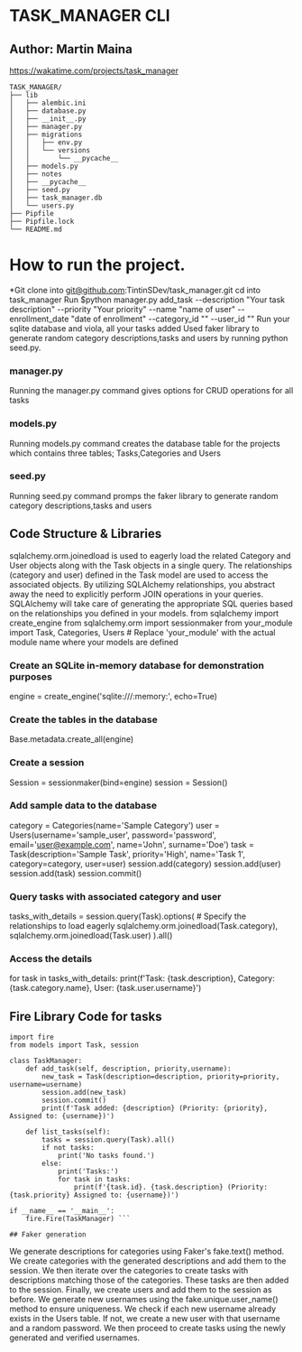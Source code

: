# TASK_MANAGER CLI

## Author: Martin Maina
https://wakatime.com/projects/task_manager

```
TASK_MANAGER/
├── lib
│   ├── alembic.ini
│   ├── database.py
│   ├── __init__.py
│   ├── manager.py
│   ├── migrations
│   │   ├── env.py
│   │   └── versions
│   │       └── __pycache__
│   ├── models.py
│   ├── notes
│   ├── __pycache__
│   ├── seed.py
│   ├── task_manager.db
│   └── users.py
├── Pipfile
├── Pipfile.lock
└── README.md

```

# How to run the project.
*Git clone into git@github.com:TintinSDev/task_manager.git
cd into task_manager
Run $python manager.py add_task --description "Your task description" --priority "Your priority" --name "name of user" --enrollment_date "date of enrollment" --category_id "" --user_id ""
Run your sqlite database and viola, all your tasks added
Used faker library to generate random category descriptions,tasks and users by running python seed.py.

### manager.py
Running the manager.py command gives options for CRUD operations for all tasks

### models.py
Running models.py command creates the database table for the projects which contains three tables; Tasks,Categories and Users

### seed.py
Running seed.py command promps the faker library to generate random category descriptions,tasks and users 

## Code Structure & Libraries
sqlalchemy.orm.joinedload is used to eagerly load the related Category and User objects along with the Task objects in a single query.
The relationships (category and user) defined in the Task model are used to access the associated objects.
By utilizing SQLAlchemy relationships, you abstract away the need to explicitly perform JOIN operations in your queries. 
SQLAlchemy will take care of generating the appropriate SQL queries based on the relationships you defined in your models.
from sqlalchemy import create_engine
from sqlalchemy.orm import sessionmaker
from your_module import Task, Categories, Users  # Replace 'your_module' with the actual module name where your models are defined

### Create an SQLite in-memory database for demonstration purposes
engine = create_engine('sqlite:///:memory:', echo=True)

### Create the tables in the database
Base.metadata.create_all(engine)

### Create a session
Session = sessionmaker(bind=engine)
session = Session()

### Add sample data to the database
category = Categories(name='Sample Category')
user = Users(username='sample_user', password='password', email='user@example.com', name='John', surname='Doe')
task = Task(description='Sample Task', priority='High', name='Task 1', category=category, user=user)
session.add(category)
session.add(user)
session.add(task)
session.commit()

### Query tasks with associated category and user
tasks_with_details = session.query(Task).options(
    # Specify the relationships to load eagerly
    sqlalchemy.orm.joinedload(Task.category),
    sqlalchemy.orm.joinedload(Task.user)
).all()

### Access the details
for task in tasks_with_details:
    print(f'Task: {task.description}, Category: {task.category.name}, User: {task.user.username}')

## Fire Library Code for tasks

```
import fire
from models import Task, session

class TaskManager:
    def add_task(self, description, priority,username):
        new_task = Task(description=description, priority=priority, username=username)
        session.add(new_task)
        session.commit()
        print(f'Task added: {description} (Priority: {priority}, Assigned to: {username})')

    def list_tasks(self):
        tasks = session.query(Task).all()
        if not tasks:
            print('No tasks found.')
        else:
            print('Tasks:')
            for task in tasks:
                print(f'{task.id}. {task.description} (Priority: {task.priority} Assigned to: {username})')

if __name__ == '__main__':
    fire.Fire(TaskManager) ```

## Faker generation

```
We generate descriptions for categories using Faker's fake.text() method.
We create categories with the generated descriptions and add them to the session.
We then iterate over the categories to create tasks with descriptions matching those of the categories. These tasks are then added to the session.
Finally, we create users and add them to the session as before.
We generate new usernames using the fake.unique.user_name() method to ensure uniqueness.
We check if each new username already exists in the Users table. If not, we create a new user with that username and a random password.
We then proceed to create tasks using the newly generated and verified usernames.

```

